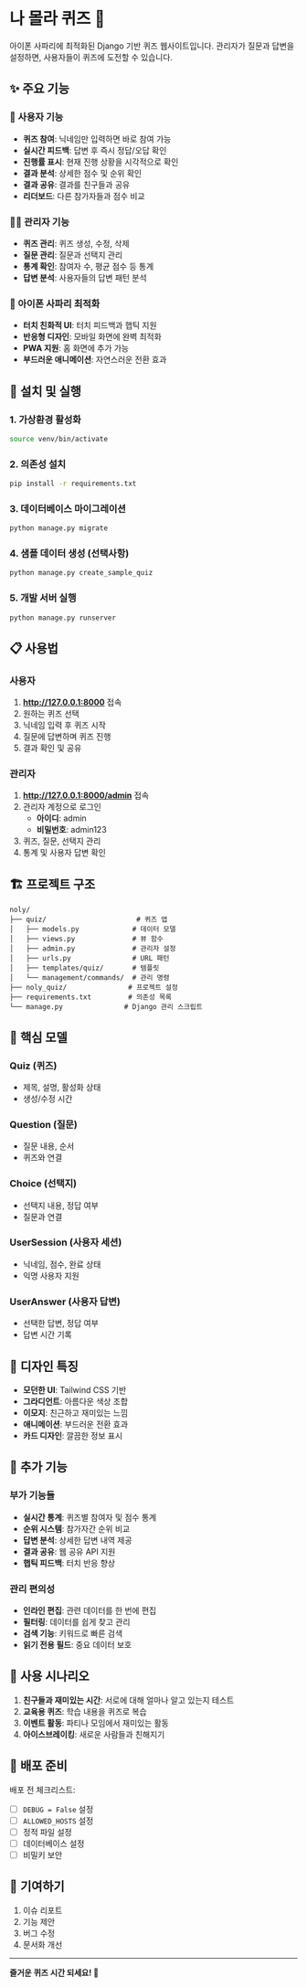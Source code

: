 # 나 몰라 퀴즈 🤔

아이폰 사파리에 최적화된 Django 기반 퀴즈 웹사이트입니다. 관리자가 질문과 답변을 설정하면, 사용자들이 퀴즈에 도전할 수 있습니다.

## ✨ 주요 기능

### 👤 사용자 기능
- **퀴즈 참여**: 닉네임만 입력하면 바로 참여 가능
- **실시간 피드백**: 답변 후 즉시 정답/오답 확인
- **진행률 표시**: 현재 진행 상황을 시각적으로 확인
- **결과 분석**: 상세한 점수 및 순위 확인
- **결과 공유**: 결과를 친구들과 공유
- **리더보드**: 다른 참가자들과 점수 비교

### 👨‍💼 관리자 기능
- **퀴즈 관리**: 퀴즈 생성, 수정, 삭제
- **질문 관리**: 질문과 선택지 관리
- **통계 확인**: 참여자 수, 평균 점수 등 통계
- **답변 분석**: 사용자들의 답변 패턴 분석

### 📱 아이폰 사파리 최적화
- **터치 친화적 UI**: 터치 피드백과 햅틱 지원
- **반응형 디자인**: 모바일 화면에 완벽 최적화
- **PWA 지원**: 홈 화면에 추가 가능
- **부드러운 애니메이션**: 자연스러운 전환 효과

## 🚀 설치 및 실행

### 1. 가상환경 활성화
```bash
source venv/bin/activate
```

### 2. 의존성 설치
```bash
pip install -r requirements.txt
```

### 3. 데이터베이스 마이그레이션
```bash
python manage.py migrate
```

### 4. 샘플 데이터 생성 (선택사항)
```bash
python manage.py create_sample_quiz
```

### 5. 개발 서버 실행
```bash
python manage.py runserver
```

## 📋 사용법

### 사용자
1. **http://127.0.0.1:8000** 접속
2. 원하는 퀴즈 선택
3. 닉네임 입력 후 퀴즈 시작
4. 질문에 답변하며 퀴즈 진행
5. 결과 확인 및 공유

### 관리자
1. **http://127.0.0.1:8000/admin** 접속
2. 관리자 계정으로 로그인
   - **아이디**: admin
   - **비밀번호**: admin123
3. 퀴즈, 질문, 선택지 관리
4. 통계 및 사용자 답변 확인

## 🏗️ 프로젝트 구조

```
noly/
├── quiz/                      # 퀴즈 앱
│   ├── models.py             # 데이터 모델
│   ├── views.py              # 뷰 함수
│   ├── admin.py              # 관리자 설정
│   ├── urls.py               # URL 패턴
│   ├── templates/quiz/       # 템플릿
│   └── management/commands/  # 관리 명령
├── noly_quiz/               # 프로젝트 설정
├── requirements.txt         # 의존성 목록
└── manage.py               # Django 관리 스크립트
```

## 🎯 핵심 모델

### Quiz (퀴즈)
- 제목, 설명, 활성화 상태
- 생성/수정 시간

### Question (질문)
- 질문 내용, 순서
- 퀴즈와 연결

### Choice (선택지)
- 선택지 내용, 정답 여부
- 질문과 연결

### UserSession (사용자 세션)
- 닉네임, 점수, 완료 상태
- 익명 사용자 지원

### UserAnswer (사용자 답변)
- 선택한 답변, 정답 여부
- 답변 시간 기록

## 🎨 디자인 특징

- **모던한 UI**: Tailwind CSS 기반
- **그라디언트**: 아름다운 색상 조합
- **이모지**: 친근하고 재미있는 느낌
- **애니메이션**: 부드러운 전환 효과
- **카드 디자인**: 깔끔한 정보 표시

## 🔧 추가 기능

### 부가 기능들
- **실시간 통계**: 퀴즈별 참여자 및 점수 통계
- **순위 시스템**: 참가자간 순위 비교
- **답변 분석**: 상세한 답변 내역 제공
- **결과 공유**: 웹 공유 API 지원
- **햅틱 피드백**: 터치 반응 향상

### 관리 편의성
- **인라인 편집**: 관련 데이터를 한 번에 편집
- **필터링**: 데이터를 쉽게 찾고 관리
- **검색 기능**: 키워드로 빠른 검색
- **읽기 전용 필드**: 중요 데이터 보호

## 🌟 사용 시나리오

1. **친구들과 재미있는 시간**: 서로에 대해 얼마나 알고 있는지 테스트
2. **교육용 퀴즈**: 학습 내용을 퀴즈로 복습
3. **이벤트 활동**: 파티나 모임에서 재미있는 활동
4. **아이스브레이킹**: 새로운 사람들과 친해지기

## 📱 배포 준비

배포 전 체크리스트:
- [ ] `DEBUG = False` 설정
- [ ] `ALLOWED_HOSTS` 설정
- [ ] 정적 파일 설정
- [ ] 데이터베이스 설정
- [ ] 비밀키 보안

## 🤝 기여하기

1. 이슈 리포트
2. 기능 제안
3. 버그 수정
4. 문서화 개선

---

**즐거운 퀴즈 시간 되세요! 🎉** 